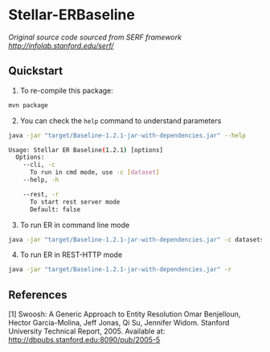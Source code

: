 Stellar-ERBaseline
====================

*Original source code sourced from SERF framework http://infolab.stanford.edu/serf/*


## Quickstart

1. To re-compile this package:

```bash
mvn package
```

2. You can check the `help` command to understand parameters

```bash
java -jar "target/Baseline-1.2.1-jar-with-dependencies.jar" --help

Usage: Stellar ER Baseline(1.2.1) [options]
  Options:
    --cli, -c
      To run in cmd mode, use -c [dataset]
    --help, -h

    --rest, -r
      To start rest server mode
      Default: false
```

3. To run ER in command line mode

```bash
java -jar "target/Baseline-1.2.1-jar-with-dependencies.jar" -c datasets/ACM_DBLP/configcsv.conf
```

4. To run ER in REST-HTTP mode

```bash
java -jar "target/Baseline-1.2.1-jar-with-dependencies.jar" -r
```

References
-----------------------------------------------------------------------

[1] Swoosh: A Generic Approach to Entity Resolution
    Omar Benjelloun, Hector Garcia-Molina, Jeff Jonas, Qi Su, Jennifer
    Widom. Stanford University Technical Report, 2005.
    Available at: http://dbpubs.stanford.edu:8090/pub/2005-5
